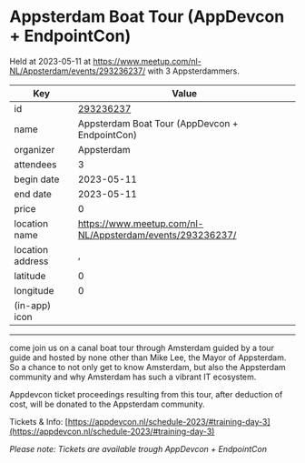 # Appsterdam Boat Tour (AppDevcon + EndpointCon)
Held at 2023-05-11 at https://www.meetup.com/nl-NL/Appsterdam/events/293236237/ with 3 Appsterdammers.
        
|Key|Value
|---|---|
|id|[293236237](https://www.meetup.com/appsterdam/events/293236237/)|
|name|Appsterdam Boat Tour (AppDevcon + EndpointCon)|
|organizer|Appsterdam|
|attendees|3|
|begin date|2023-05-11|
|end date|2023-05-11|
|price|0|
|location name|https://www.meetup.com/nl-NL/Appsterdam/events/293236237/|
|location address|, |
|latitude|0|
|longitude|0|
|(in-app) icon||

---

come join us on a canal boat tour through Amsterdam guided by a tour guide and hosted by none other than Mike Lee, the Mayor of Appsterdam. So a chance to not only get to know Amsterdam, but also the Appsterdam community and why Amsterdam has such a vibrant IT ecosystem.

Appdevcon ticket proceedings resulting from this tour, after deduction of cost, will be donated to the Appsterdam community.

Tickets &amp; Info: [https://appdevcon.nl/schedule-2023/#training-day-3](https://appdevcon.nl/schedule-2023/#training-day-3)

*Please note: Tickets are available trough AppDevcon + EndpointCon* 

